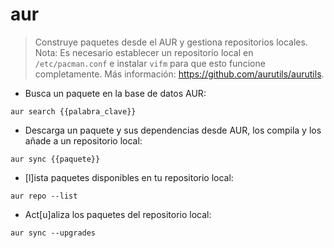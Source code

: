 # aur

> Construye paquetes desde el AUR y gestiona repositorios locales.
> Nota: Es necesario establecer un repositorio local en `/etc/pacman.conf` e instalar `vifm` para que esto funcione completamente.
> Más información: <https://github.com/aurutils/aurutils>.

- Busca un paquete en la base de datos AUR:

`aur search {{palabra_clave}}`

- Descarga un paquete y sus dependencias desde AUR, los compila y los añade a un repositorio local:

`aur sync {{paquete}}`

- [l]ista paquetes disponibles en tu repositorio local:

`aur repo --list`

- Act[u]aliza los paquetes del repositorio local:

`aur sync --upgrades`
